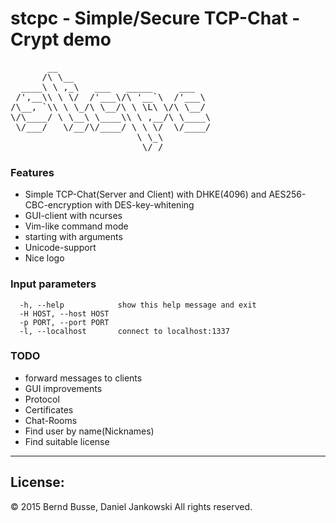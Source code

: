 stcpc - Simple/Secure TCP-Chat - Crypt demo
===========================================
<pre>
       __                             
      /\ \__                          
  ____\ \ ,_\   ___   _____     ___   
 /',__\\ \ \/  /'___\/\ '__`\  /'___\ 
/\__, `\\ \ \_/\ \__/\ \ \L\ \/\ \__/ 
\/\____/ \ \__\ \____\\ \ ,__/\ \____\
 \/___/   \/__/\/____/ \ \ \/  \/____/
                        \ \_\         
                         \/_/ 
</pre>

### Features
 - Simple TCP-Chat(Server and Client) with DHKE(4096) and AES256-CBC-encryption with DES-key-whitening
 - GUI-client with ncurses
 - Vim-like command mode
 - starting with arguments
 - Unicode-support
 - Nice logo

### Input parameters
```
  -h, --help            show this help message and exit
  -H HOST, --host HOST
  -p PORT, --port PORT
  -l, --localhost       connect to localhost:1337
```

### TODO
 - forward messages to clients
 - GUI improvements
 - Protocol
 - Certificates
 - Chat-Rooms
 - Find user by name(Nicknames)
 - Find suitable license

-----------------------------------

## License:
© 2015 Bernd Busse, Daniel Jankowski
All rights reserved.
